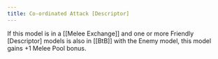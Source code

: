 ```yaml
---
title: Co-ordinated Attack [Descriptor]
---
```

If this model is in a [[Melee Exchange]] and one or more Friendly [Descriptor] models is also in [[BtB]] with the Enemy model, this model gains +1 Melee Pool bonus.
